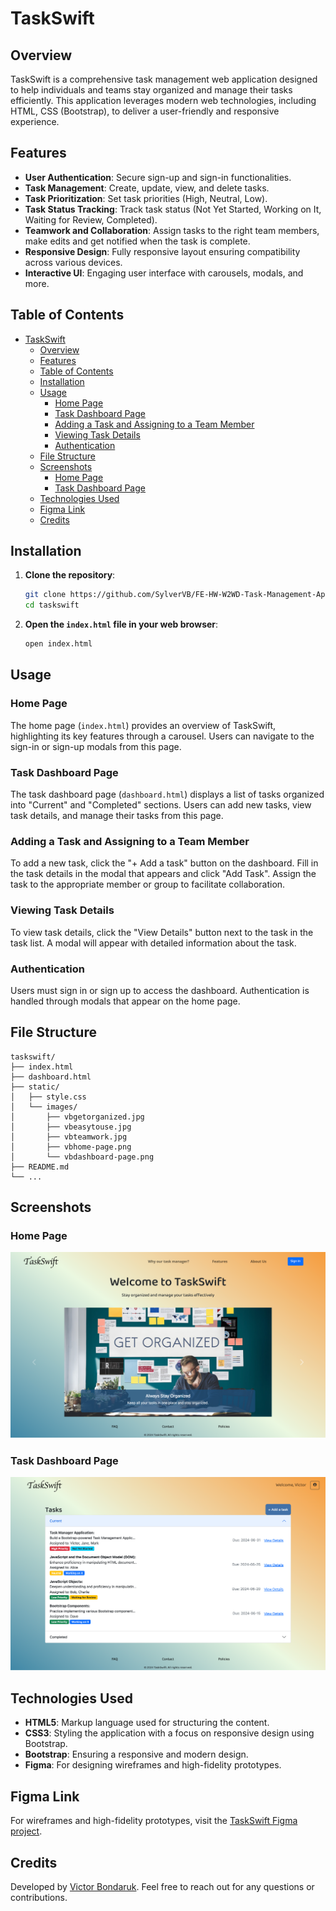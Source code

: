 # TaskSwift

## Overview

TaskSwift is a comprehensive task management web application designed to help individuals and teams stay organized and manage their tasks efficiently. This application leverages modern web technologies, including HTML, CSS (Bootstrap), to deliver a user-friendly and responsive experience.

## Features

- **User Authentication**: Secure sign-up and sign-in functionalities.
- **Task Management**: Create, update, view, and delete tasks.
- **Task Prioritization**: Set task priorities (High, Neutral, Low).
- **Task Status Tracking**: Track task status (Not Yet Started, Working on It, Waiting for Review, Completed).
- **Teamwork and Collaboration**: Assign tasks to the right team members, make edits and get notified when the task is complete.
- **Responsive Design**: Fully responsive layout ensuring compatibility across various devices.
- **Interactive UI**: Engaging user interface with carousels, modals, and more.

## Table of Contents

- [TaskSwift](#taskswift)
  - [Overview](#overview)
  - [Features](#features)
  - [Table of Contents](#table-of-contents)
  - [Installation](#installation)
  - [Usage](#usage)
    - [Home Page](#home-page)
    - [Task Dashboard Page](#task-dashboard-page)
    - [Adding a Task and Assigning to a Team Member](#adding-a-task-and-assigning-to-a-team-member)
    - [Viewing Task Details](#viewing-task-details)
    - [Authentication](#authentication)
  - [File Structure](#file-structure)
  - [Screenshots](#screenshots)
    - [Home Page](#home-page-1)
    - [Task Dashboard Page](#task-dashboard-page-1)
  - [Technologies Used](#technologies-used)
  - [Figma Link](#figma-link)
  - [Credits](#credits)

## Installation

1. **Clone the repository**:
    ```bash
    git clone https://github.com/SylverVB/FE-HW-W2WD-Task-Management-Application-Project.git
    cd taskswift
    ```

2. **Open the `index.html` file in your web browser**:
    ```bash
    open index.html
    ```

## Usage

### Home Page

The home page (`index.html`) provides an overview of TaskSwift, highlighting its key features through a carousel. Users can navigate to the sign-in or sign-up modals from this page.

### Task Dashboard Page

The task dashboard page (`dashboard.html`) displays a list of tasks organized into "Current" and "Completed" sections. Users can add new tasks, view task details, and manage their tasks from this page.

### Adding a Task and Assigning to a Team Member

To add a new task, click the "+ Add a task" button on the dashboard. Fill in the task details in the modal that appears and click "Add Task". Assign the task to the appropriate member or group to facilitate collaboration.

### Viewing Task Details

To view task details, click the "View Details" button next to the task in the task list. A modal will appear with detailed information about the task.

### Authentication

Users must sign in or sign up to access the dashboard. Authentication is handled through modals that appear on the home page.

## File Structure

```
taskswift/
├── index.html
├── dashboard.html
├── static/
│   ├── style.css
│   └── images/
│       ├── vbgetorganized.jpg
│       ├── vbeasytouse.jpg
│       ├── vbteamwork.jpg
│       ├── vbhome-page.png
│       └── vbdashboard-page.png
├── README.md
└── ...
```

## Screenshots

### Home Page
![Home Page](./static/images/vbhome-page.png)

### Task Dashboard Page
![Task Dashboard Page](./static/images/vbdashboard-page.png)

## Technologies Used

- **HTML5**: Markup language used for structuring the content.
- **CSS3**: Styling the application with a focus on responsive design using Bootstrap.
- **Bootstrap**: Ensuring a responsive and modern design.
- **Figma**: For designing wireframes and high-fidelity prototypes.

## Figma Link

For wireframes and high-fidelity prototypes, visit the [TaskSwift Figma project](https://www.figma.com/design/s3FavHr4jlQlckRcSRI0wi/TaskSwift).

## Credits

Developed by [Victor Bondaruk](https://github.com/SylverVB). Feel free to reach out for any questions or contributions.